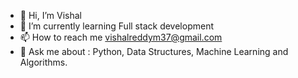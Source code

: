 - 👋 Hi, I’m Vishal
- 🌱 I’m currently learning Full stack development 
- 📫 How to reach me vishalreddym37@gmail.com
- 💬 Ask me about : Python, Data Structures, Machine Learning and Algorithms.

<!---
VishalMreddy/VishalMreddy is a ✨ special ✨ repository because its `README.md` (this file) appears on your GitHub profile.
You can click the Preview link to take a look at your changes.
--->
